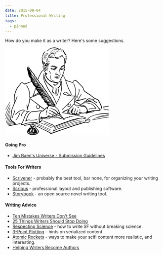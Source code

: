```yaml
---
date: 2015-09-04
title: Professional Writing
tags:
  - pinned
---
```


How do you make it as a writer? Here's some suggestions.

<!-- more -->

![Quill](/assets/art/quill.png)

#### Going Pro

* [Jim Baen's Universe - Submission Guidelines](http://www.baensuniverse.com/subguide.html)

#### Tools For Writers

* [Scrivener](http://www.literatureandlatte.com/) - probably the best tool, bar none, for organizing your writing projects.
* [Scribus](http://www.scribus.net/canvas/Scribus) - professional layout and publishing software.
* [Storybook](http://www.novelist.ch/joomla/) - an open source novel writing tool.

#### Writing Advice

* [Ten Mistakes Writers Don't See](http://www.holtuncensored.com/hu/the-ten-mistakes/)
* [25 Things Writers Should Stop Doing](http://terribleminds.com/ramble/2012/01/03/25-things-writers-should-stop-doing/)
* [Respecting Science](http://www.projectrho.com/public_html/rocket/respectscience.php) - how to write SF without breaking science.
* [3-Point Plotting](http://thrillbent.com/blog/3-point-plotting/) - hints on serialized content
* [Atomic Rockets](http://www.projectrho.com/public_html/rocket/crossindex.php) - ways to make your scifi content more realistic, and interesting.
* [Helping Writers Become Authors](http://www.helpingwritersbecomeauthors.com/)
